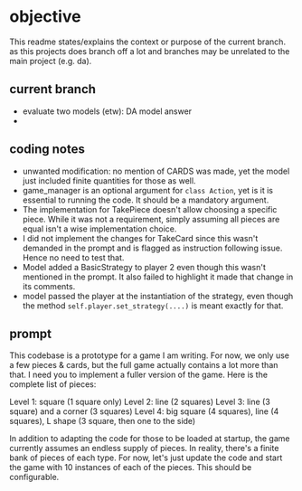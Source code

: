 # objective

This readme states/explains the context or purpose of the current branch. as this projects does branch off a lot and branches may be unrelated to the main project (e.g. da).

## current branch
- evaluate two models (etw): DA model answer
- 
## coding notes
- unwanted modification: no mention of CARDS was made, yet the model just included finite quantities for those as well.
- game_manager is an optional argument for `class Action`, yet is it is essential to running the code. It should be a mandatory argument.
- The implementation for TakePiece doesn't allow choosing a specific piece. While it was not a requirement, simply assuming all pieces are equal isn't a wise implementation choice.
- I did not implement the changes for TakeCard since this wasn't demanded in the prompt and is flagged as instruction following issue. Hence no need to test that.
- Model added a BasicStrategy to player 2 even though this wasn't mentioned in the prompt. It also failed to highlight it made that change in its comments.
- model passed the player at the instantiation of the strategy, even though the method `self.player.set_strategy(....)` is meant exactly for that. 


## prompt

This codebase is a prototype for a game I am writing. For now, we only use a few pieces & cards, but the full game actually contains a lot more than that. I need you to implement a fuller version of the game. Here is the complete list of pieces:

Level 1: square (1 square only)
Level 2: line (2 squares)
Level 3: line (3 square) and a corner (3 squares)
Level 4: big square (4 squares), line (4 squares), L  shape (3 square, then one to the side)

In addition to adapting the code for those to be loaded at startup, the game currently assumes an endless supply of pieces. In reality, there's a finite bank of pieces of each type. For now, let's just update the code and start the game with 10 instances of each of the pieces. This should be configurable.
